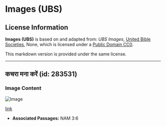 # Images (UBS)

## License Information

**Images (UBS)** is based on and adapted from: _UBS Images_, [United Bible Societies](https://unitedbiblesocieties.org/), None, which is licensed under a [Public Domain CC0](https://creativecommons.org/public-domain/cc0/).

This markdown version is provided under the same license.



--------------------------------

## कचरा मना करें (id: 283531)

### Image Content

![Image](https://cdn.aquifer.bible/aquifer-content/resources/Media/WEB-0756_refuse_garbage.jpg)

[link](https://cdn.aquifer.bible/aquifer-content/resources/Media/WEB-0756_refuse_garbage.jpg)

* **Associated Passages:** NAM 3:6

